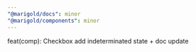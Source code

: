 ```yaml
---
"@marigold/docs": minor
"@marigold/components": minor
---
```


feat(comp): Checkbox add indeterminated state + doc update
